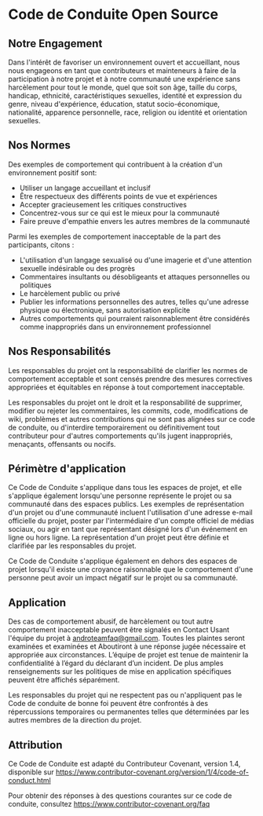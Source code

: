 # Code de Conduite Open Source

## Notre Engagement

Dans l'intérêt de favoriser un environnement ouvert et accueillant, nous nous engageons en tant que contributeurs et mainteneurs à faire de la participation à notre projet et à notre communauté une expérience sans harcèlement pour tout le monde, quel que soit son âge, taille du corps, handicap, ethnicité, caractéristiques sexuelles, identité et expression du genre, niveau d'expérience, éducation, statut socio-économique, nationalité, apparence personnelle, race, religion ou identité et orientation sexuelles.

## Nos Normes

Des exemples de comportement qui contribuent à la création d'un environnement positif sont:

- Utiliser un langage accueillant et inclusif
- Être respectueux des différents points de vue et expériences
- Accepter gracieusement les critiques constructives
- Concentrez-vous sur ce qui est le mieux pour la communauté
- Faire preuve d'empathie envers les autres membres de la communauté

Parmi les exemples de comportement inacceptable de la part des participants, citons :

- L'utilisation d'un langage sexualisé ou d'une imagerie et d'une attention sexuelle indésirable ou des progrès
- Commentaires insultants ou désobligeants et attaques personnelles ou politiques
- Le harcèlement public ou privé
- Publier les informations personnelles des autres, telles qu'une adresse physique ou électronique, sans autorisation explicite
- Autres comportements qui pourraient raisonnablement être considérés comme inappropriés dans un environnement professionnel

## Nos Responsabilités

Les responsables du projet ont la responsabilité de clarifier les normes de comportement acceptable et sont censés prendre des mesures correctives appropriées et équitables en réponse à tout comportement inacceptable.

Les responsables du projet ont le droit et la responsabilité de supprimer, modifier ou rejeter les commentaires, les commits, code, modifications de wiki, problèmes et autres contributions qui ne sont pas alignées sur ce code de conduite, ou d'interdire temporairement ou définitivement tout contributeur pour d'autres comportements qu'ils jugent inappropriés, menaçants, offensants ou nocifs.

## Périmètre d'application

Ce Code de Conduite s'applique dans tous les espaces de projet, et elle s'applique également lorsqu'une personne représente le projet ou sa communauté dans des espaces publics. Les exemples de représentation d'un projet ou d'une communauté incluent l'utilisation d'une adresse e-mail officielle du projet, poster par l'intermédiaire d'un compte officiel de médias sociaux, ou agir en tant que représentant désigné lors d'un événement en ligne ou hors ligne. La représentation d'un projet peut être définie et clarifiée par les responsables du projet.

Ce Code de Conduite s'applique également en dehors des espaces de projet lorsqu'il existe une croyance raisonnable que le comportement d'une personne peut avoir un impact négatif sur le projet ou sa communauté.

## Application

Des cas de comportement abusif, de harcèlement ou tout autre comportement inacceptable peuvent être signalés en Contact Usant l'équipe du projet à androteamfaq@gmail.com. Toutes les plaintes seront examinées et examinées et Aboutiront à une réponse jugée nécessaire et appropriée aux circonstances. L’équipe de projet est tenue de maintenir la confidentialité à l’égard du déclarant d’un incident. De plus amples renseignements sur les politiques de mise en application spécifiques peuvent être affichés séparément.

Les responsables du projet qui ne respectent pas ou n'appliquent pas le Code de conduite de bonne foi peuvent être confrontés à des répercussions temporaires ou permanentes telles que déterminées par les autres membres de la direction du projet.

## Attribution

Ce Code de Conduite est adapté du Contributeur Covenant, version 1.4, disponible sur https://www.contributor-covenant.org/version/1/4/code-of-conduct.html

Pour obtenir des réponses à des questions courantes sur ce code de conduite, consultez https://www.contributor-covenant.org/faq